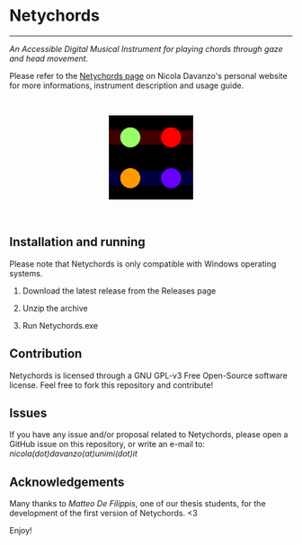 # Netychords

---

*An Accessible Digital Musical Instrument for playing chords through gaze and head movement.*

Please refer to the [Netychords page](https://neeqstock.notion.site/Netychords-3a666176e99545b2b022e56b863ba277) on Nicola Davanzo's personal website for more informations, instrument description and usage guide.

</br><div align="center">
    <img src="NetychordsLogo.png" width="150px" alt="Netychords logo">    

</div></br>

## Installation and running

Please note that Netychords is only compatible with Windows operating systems.

1. Download the latest release from the Releases page

2. Unzip the archive

3. Run Netychords.exe

## Contribution

Netychords is licensed through a GNU GPL-v3 Free Open-Source software license. Feel free to fork this repository and contribute!

## Issues

If you have any issue and/or proposal related to Netychords, please open a GitHub issue on this repository, or write an e-mail to: *nicola(dot)davanzo(at)unimi(dot)it*

## Acknowledgements

Many thanks to *Matteo De Filippis*, one of our thesis students, for the development of the first version of Netychords. <3



Enjoy!


